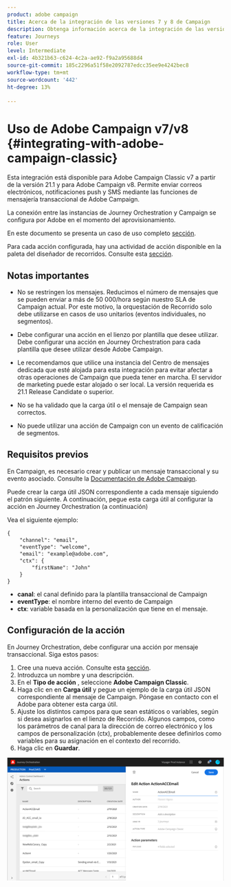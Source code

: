 ```yaml
---
product: adobe campaign
title: Acerca de la integración de las versiones 7 y 8 de Campaign
description: Obtenga información acerca de la integración de las versiones 7 y 8 de Campaign
feature: Journeys
role: User
level: Intermediate
exl-id: 4b321b63-c624-4c2a-ae92-f9a2a95688d4
source-git-commit: 185c2296a51f58e2092787edcc35ee9e4242bec8
workflow-type: tm+mt
source-wordcount: '442'
ht-degree: 13%

---
```


# Uso de Adobe Campaign v7/v8 {#integrating-with-adobe-campaign-classic}

Esta integración está disponible para Adobe Campaign Classic v7 a partir de la versión 21.1 y para Adobe Campaign v8. Permite enviar correos electrónicos, notificaciones push y SMS mediante las funciones de mensajería transaccional de Adobe Campaign.

La conexión entre las instancias de Journey Orchestration y Campaign se configura por Adobe en el momento del aprovisionamiento.

En este documento se presenta un caso de uso completo [sección](../usecase/campaign-classic-use-case.md).

Para cada acción configurada, hay una actividad de acción disponible en la paleta del diseñador de recorridos. Consulte esta [sección](../building-journeys/using-adobe-campaign-classic.md).

## Notas importantes

* No se restringen los mensajes. Reducimos el número de mensajes que se pueden enviar a más de 50 000/hora según nuestro SLA de Campaign actual. Por este motivo, la orquestación de Recorrido solo debe utilizarse en casos de uso unitarios (eventos individuales, no segmentos).

* Debe configurar una acción en el lienzo por plantilla que desee utilizar. Debe configurar una acción en Journey Orchestration para cada plantilla que desee utilizar desde Adobe Campaign.

* Le recomendamos que utilice una instancia del Centro de mensajes dedicada que esté alojada para esta integración para evitar afectar a otras operaciones de Campaign que pueda tener en marcha. El servidor de marketing puede estar alojado o ser local. La versión requerida es 21.1 Release Candidate o superior.

* No se ha validado que la carga útil o el mensaje de Campaign sean correctos.

* No puede utilizar una acción de Campaign con un evento de calificación de segmentos.

## Requisitos previos

En Campaign, es necesario crear y publicar un mensaje transaccional y su evento asociado. Consulte la [Documentación de Adobe Campaign](https://experienceleague.adobe.com/docs/campaign-classic/using/transactional-messaging/introduction/about-transactional-messaging.html#transactional-messaging).

Puede crear la carga útil JSON correspondiente a cada mensaje siguiendo el patrón siguiente. A continuación, pegue esta carga útil al configurar la acción en Journey Orchestration (a continuación)

Vea el siguiente ejemplo:

```
{
    "channel": "email",
    "eventType": "welcome",
    "email": "example@adobe.com",
    "ctx": {
        "firstName": "John"
    }
}
```

* **canal**: el canal definido para la plantilla transaccional de Campaign
* **eventType**: el nombre interno del evento de Campaign
* **ctx**: variable basada en la personalización que tiene en el mensaje.

## Configuración de la acción

En Journey Orchestration, debe configurar una acción por mensaje transaccional. Siga estos pasos:

1. Cree una nueva acción. Consulte esta [sección](../action/action.md).
1. Introduzca un nombre y una descripción.
1. En el **Tipo de acción** , seleccione **Adobe Campaign Classic**.
1. Haga clic en en **Carga útil** y pegue un ejemplo de la carga útil JSON correspondiente al mensaje de Campaign. Póngase en contacto con el Adobe para obtener esta carga útil.
1. Ajuste los distintos campos para que sean estáticos o variables, según si desea asignarlos en el lienzo de Recorrido. Algunos campos, como los parámetros de canal para la dirección de correo electrónico y los campos de personalización (ctx), probablemente desee definirlos como variables para su asignación en el contexto del recorrido.
1. Haga clic en **Guardar**.

![](../assets/accintegration1.png)


